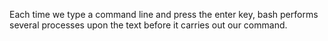 Each time we type a command line and press the enter key, bash performs several processes upon the text before it carries out our command.
